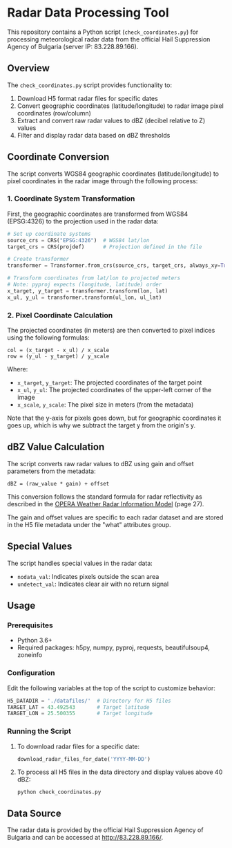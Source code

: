 # Radar Data Processing Tool

This repository contains a Python script (`check_coordinates.py`) for processing meteorological radar data from the official Hail Suppression Agency of Bulgaria (server IP: 83.228.89.166).

## Overview

The `check_coordinates.py` script provides functionality to:

1. Download H5 format radar files for specific dates
2. Convert geographic coordinates (latitude/longitude) to radar image pixel coordinates (row/column)
3. Extract and convert raw radar values to dBZ (decibel relative to Z) values
4. Filter and display radar data based on dBZ thresholds

## Coordinate Conversion

The script converts WGS84 geographic coordinates (latitude/longitude) to pixel coordinates in the radar image through the following process:

### 1. Coordinate System Transformation

First, the geographic coordinates are transformed from WGS84 (EPSG:4326) to the projection used in the radar data:

```python
# Set up coordinate systems
source_crs = CRS("EPSG:4326")  # WGS84 lat/lon
target_crs = CRS(projdef)      # Projection defined in the file

# Create transformer
transformer = Transformer.from_crs(source_crs, target_crs, always_xy=True)

# Transform coordinates from lat/lon to projected meters
# Note: pyproj expects (longitude, latitude) order
x_target, y_target = transformer.transform(lon, lat)
x_ul, y_ul = transformer.transform(ul_lon, ul_lat)
```

### 2. Pixel Coordinate Calculation

The projected coordinates (in meters) are then converted to pixel indices using the following formulas:

```
col = (x_target - x_ul) / x_scale
row = (y_ul - y_target) / y_scale
```

Where:
- `x_target`, `y_target`: The projected coordinates of the target point
- `x_ul`, `y_ul`: The projected coordinates of the upper-left corner of the image
- `x_scale`, `y_scale`: The pixel size in meters (from the metadata)

Note that the y-axis for pixels goes down, but for geographic coordinates it goes up, which is why we subtract the target y from the origin's y.

## dBZ Value Calculation

The script converts raw radar values to dBZ using gain and offset parameters from the metadata:

```
dBZ = (raw_value * gain) + offset
```

This conversion follows the standard formula for radar reflectivity as described in the [OPERA Weather Radar Information Model](https://www.eumetnet.eu/wp-content/uploads/2021/07/OPERA_ODIM_H5_v2.4.pdf) (page 27).

The gain and offset values are specific to each radar dataset and are stored in the H5 file metadata under the "what" attributes group.

## Special Values

The script handles special values in the radar data:
- `nodata_val`: Indicates pixels outside the scan area
- `undetect_val`: Indicates clear air with no return signal

## Usage

### Prerequisites

- Python 3.6+
- Required packages: h5py, numpy, pyproj, requests, beautifulsoup4, zoneinfo

### Configuration

Edit the following variables at the top of the script to customize behavior:

```python
H5_DATADIR = './datafiles/'  # Directory for H5 files
TARGET_LAT = 43.492543       # Target latitude
TARGET_LON = 25.500355       # Target longitude
```

### Running the Script

1. To download radar files for a specific date:
   ```python
   download_radar_files_for_date('YYYY-MM-DD')
   ```

2. To process all H5 files in the data directory and display values above 40 dBZ:
   ```
   python check_coordinates.py
   ```

## Data Source

The radar data is provided by the official Hail Suppression Agency of Bulgaria and can be accessed at http://83.228.89.166/.